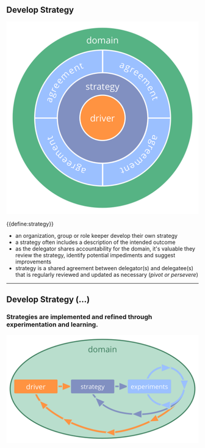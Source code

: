 ## Develop Strategy

![right,fit](img/driver-domain/driver-strategy-agreements-domain.png)

{{define:strategy}}

-   an organization, group or role keeper develop their own strategy
-   a strategy often includes a description of the intended outcome
-   as the delegator shares accountability for the domain, it's valuable they review the strategy, identify potential impediments and suggest improvements 
-   strategy is a shared agreement between delegator(s) and delegatee(s) that is regularly reviewed and updated as necessary (*pivot or persevere*)

---

## Develop Strategy (…)

### Strategies are implemented and refined through experimentation and learning. 

![right,fit](img/evolution/domain-driver-strategy-exeriments.png)
